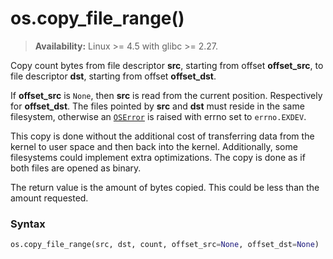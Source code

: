 # os.copy_file_range()

> **Availability:** Linux >= 4.5 with glibc >= 2.27.

Copy count bytes from file descriptor **src**, starting from offset **offset_src**, to file descriptor **dst**, starting from offset **offset_dst**.

If **offset_src** is `None`, then **src** is read from the current position. Respectively for **offset_dst**. The files pointed by **src** and **dst** must reside in the same filesystem, otherwise an [`OSError`](/exceptions/OSError.md) is raised with errno set to `errno.EXDEV`.

This copy is done without the additional cost of transferring data from the kernel to user space and then back into the kernel. Additionally, some filesystems could implement extra optimizations. The copy is done as if both files are opened as binary.

The return value is the amount of bytes copied. This could be less than the amount requested.

### Syntax

```python
os.copy_file_range(src, dst, count, offset_src=None, offset_dst=None)
```
